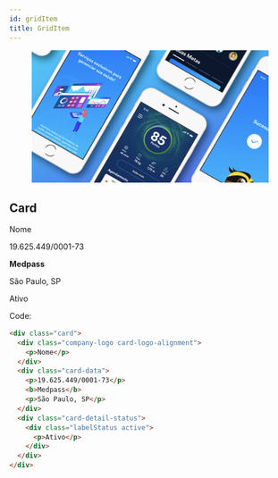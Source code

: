 ```yaml
---
id: gridItem
title: GridItem
---
```


<div class="wrapCover">
    <figure class="coverBackground showAfter">
        <div class="background buttonsCover"></div>
    </figure>
    <figure class="coverImage showCover">
        <img src="../../img/buttons-cover.png">
    </figure>
</div>

## Card

<div class="w-100p p-40px m-bottom-40px flex-collumn-between-center-center background-greyBlue">   
    <div class="card">             
          <div class="company-logo card-logo-alignment">			
            <p>Nome</p>	                  
          </div>       
        <div class="card-data" >
            <p>19.625.449/0001-73</p>
            <b>Medpass</b>
            <p>São Paulo, SP</p>
        </div> 
        <div class="card-detail-status">
            <div class="labelStatus active">
                <p>Ativo</p>
            </div>
        </div>    
    </div>    
</div>

Code:

```html
<div class="card">
  <div class="company-logo card-logo-alignment">
    <p>Nome</p>
  </div>
  <div class="card-data">
    <p>19.625.449/0001-73</p>
    <b>Medpass</b>
    <p>São Paulo, SP</p>
  </div>
  <div class="card-detail-status">
    <div class="labelStatus active">
      <p>Ativo</p>
    </div>
  </div>
</div>
```
